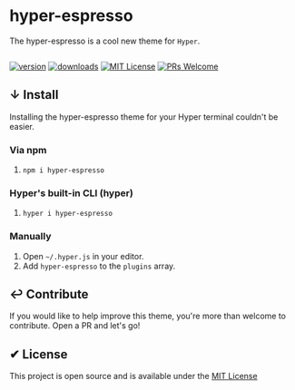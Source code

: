 # hyper-espresso


 The hyper-espresso is a cool new theme for `Hyper`.

 ![]()

 [![version][version-badge]][package]
[![downloads][downloads-badge]][npmtrends]
[![MIT License][license-badge]][license]
[![PRs Welcome][prs-badge]][prs]

## ↓ Install

Installing the hyper-espresso theme for your Hyper terminal couldn't be easier.

### Via npm

1. `npm i hyper-espresso`

### Hyper's built-in CLI (hyper)

1. `hyper i hyper-espresso`

### Manually

1. Open `~/.hyper.js` in your editor.
2. Add `hyper-espresso` to the `plugins` array.

## ↩︎ Contribute

 If you would like to help improve this theme, you're more than welcome to contribute. Open a PR and let's go!

## ✔︎ License

 This project is open source and is available under the [MIT License](LICENSE)

 [license-badge]: https://img.shields.io/npm/l/hyper-espresso.svg?style=flat-square
[license]: https://opensource.org/licenses/MIT
[version-badge]: https://img.shields.io/npm/v/hyper-espresso.svg?style=flat-square
[package]: https://www.npmjs.com/package/hyper-espresso
[downloads-badge]: https://img.shields.io/npm/dw/hyper-espresso.svg?style=flat-square
[npmtrends]: http://www.npmtrends.com/hyper-espresso
[prs-badge]: https://img.shields.io/badge/PRs-welcome-brightgreen.svg?style=flat-square
[prs]: http://makeapullrequest.com
